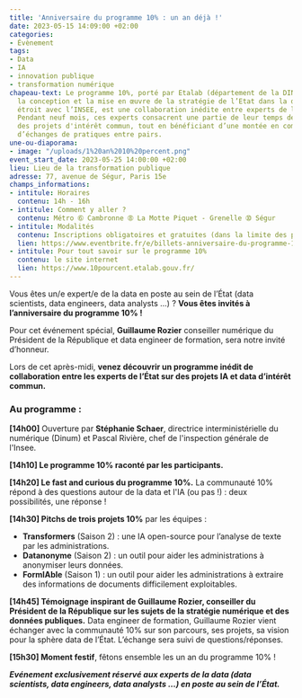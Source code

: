 ```yaml
---
title: 'Anniversaire du programme 10% : un an déjà !'
date: 2023-05-15 14:09:00 +02:00
categories:
- Évènement
tags:
- Data
- IA
- innovation publique
- transformation numérique
chapeau-text: Le programme 10%, porté par Etalab (département de la DINUM qui coordonne
  la conception et la mise en œuvre de la stratégie de l’Etat dans la donnée) en lien
  étroit avec l’INSEE, est une collaboration inédite entre experts de la data de l’État.
  Pendant neuf mois, ces experts consacrent une partie de leur temps de travail à
  des projets d'intérêt commun, tout en bénéficiant d’une montée en compétence et
  d’échanges de pratiques entre pairs.
une-ou-diaporama:
- image: "/uploads/1%20an%2010%20percent.png"
event_start_date: 2023-05-25 14:00:00 +02:00
lieu: Lieu de la transformation publique
adresse: 77, avenue de Ségur, Paris 15e
champs_informations:
- intitule: Horaires
  contenu: 14h - 16h
- intitule: Comment y aller ?
  contenu: Métro ➅ Cambronne ➇ La Motte Piquet - Grenelle ➉ Ségur
- intitule: Modalités
  contenu: Inscriptions obligatoires et gratuites (dans la limite des places disponibles)
  lien: https://www.eventbrite.fr/e/billets-anniversaire-du-programme-10-un-an-635338483507
- intitule: Pour tout savoir sur le programme 10%
  contenu: le site internet
  lien: https://www.10pourcent.etalab.gouv.fr/
---
```


Vous êtes un/e expert/e de la data en poste au sein de l’État (data scientists, data engineers, data analysts ...) ? **Vous êtes invités à l’anniversaire du programme 10% !**

Pour cet événement spécial, **Guillaume Rozier** conseiller numérique du Président de la République et data engineer de formation, sera notre invité d’honneur.

Lors de cet après-midi, **venez découvrir un programme inédit de collaboration entre les experts de l’État sur des projets IA et data d’intérêt commun.**

### Au programme :

**[14h00]** Ouverture par **Stéphanie Schaer**, directrice interministérielle du numérique (Dinum) et Pascal Rivière, chef de l'inspection générale de l'Insee. 

**[14h10] Le programme 10% raconté par les participants.** 

**[14h20] Le fast and curious du programme 10%.** La communauté 10% répond à des questions autour de la data et l'IA (ou pas !) : deux possibilités, une réponse !

**[14h30] Pitchs de trois projets 10%** par les équipes :
* **Transformers** (Saison 2) : une IA open-source pour l’analyse de texte par les administrations.
* **Datanonyme** (Saison 2) : un outil pour aider les administrations à anonymiser leurs données.
* **FormIAble** (Saison 1) : un outil pour aider les administrations à extraire des informations de documents difficilement exploitables. 

**[14h45] Témoignage inspirant de Guillaume Rozier, conseiller du Président de la République sur les sujets de la stratégie numérique et des données publiques.** Data engineer de formation, Guillaume Rozier vient échanger avec la communauté 10% sur son parcours, ses projets, sa vision pour la sphère data de l’État. L’échange sera suivi de questions/réponses.  

**[15h30] Moment festif**, fêtons ensemble les un an du programme 10% !

***Evénement exclusivement réservé aux experts de la data (data scientists, data engineers, data analysts ...) en poste au sein de l’État.***